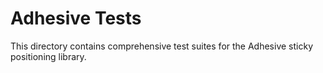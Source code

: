 # Adhesive Tests

This directory contains comprehensive test suites for the Adhesive sticky positioning library.

